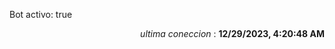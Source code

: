 <p>Bot activo: true</p>
<p align="right"><i>ultima coneccion</i> : <b>12/29/2023, 4:20:48 AM</b></p>
